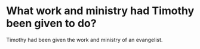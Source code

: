 # What work and ministry had Timothy been given to do?

Timothy had been given the work and ministry of an evangelist.
